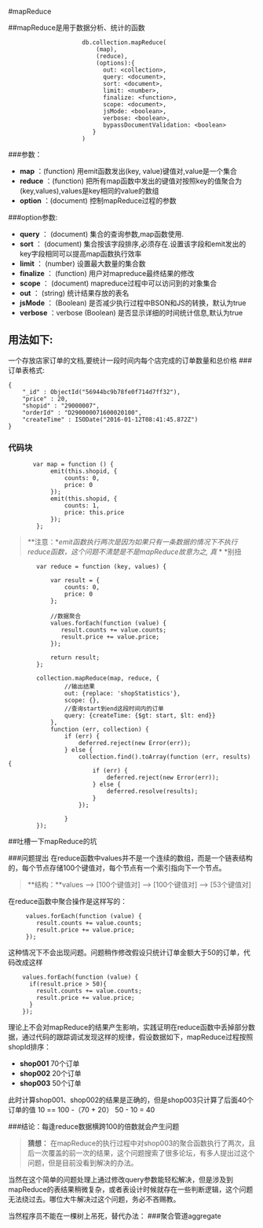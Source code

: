 
#mapReduce

##mapReduce是用于数据分析、统计的函数
```
                     db.collection.mapReduce(
                         (map),
                         (reduce),
                         (options):{
                           out: <collection>,
                           query: <document>,
                           sort: <document>,
                           limit: <number>,
                           finalize: <function>,
                           scope: <document>,
                           jsMode: <boolean>,
                           verbose: <boolean>,
                           bypassDocumentValidation: <boolean>
                        }
                     )

```
###参数：
- **map** ：(function)  用emit函数发出(key, value)键值对,value是一个集合
- **reduce** ：(function)  把所有map函数中发出的键值对按照key的值聚合为(key,values),values是key相同的value的数组
- **option** ：(document)  控制mapReduce过程的参数

###option参数:
- **query** ：  (document)   集合的查询参数,map函数使用.
- **sort** ：  (document)    集合按该字段排序,必须存在.设置该字段和emit发出的key字段相同可以提高map函数执行效率
- **limit** ：  (number)     设置最大数量的集合数
- **finalize** ： (function) 用户对mapreduce最终结果的修改
- **scope** ：  (document)   mapreduce过程中可以访问到的对象集合
- **out** ：      (string)      统计结果存放的表名
- **jsMode** ：  (Boolean)     是否减少执行过程中BSON和JS的转换，默认为true
- **verbose** ：verbose    (Boolean)     是否显示详细的时间统计信息,默认为true

## 用法如下:

一个存放店家订单的文档,要统计一段时间内每个店完成的订单数量和总价格
###订单表格式:
```
{
    "_id" : ObjectId("56944bc9b78fe0f714d7ff32"),
    "price" : 20,
    "shopid" : "29000007",
    "orderId" : "D290000071600020100",
    "createTime" : ISODate("2016-01-12T08:41:45.872Z")
}
```

### 代码块
```
       var map = function () {
            emit(this.shopid, {
                counts: 0,
                price: 0
            });
            emit(this.shopid, {
                counts: 1,
                price: this.price
            });
        };
```

> **注意：**emit函数执行两次是因为如果只有一条数据的情况下不执行reduce函数，这个问题不清楚是不是mapReduce故意为之, 真* * *别扭

```
        var reduce = function (key, values) {

            var result = {
                counts: 0,
                price: 0
            };

            //数据聚合
            values.forEach(function (value) {
               result.counts += value.counts;
               result.price += value.price;
            });

            return result;
        };

        collection.mapReduce(map, reduce, {
                //输出结果
                out: {replace: 'shopStatistics'},
                scope: {},
                //查询start到end这段时间内的订单
                query: {createTime: {$gt: start, $lt: end}}
            },
            function (err, collection) {
                if (err) {
                    deferred.reject(new Error(err));
                } else {
                    collection.find().toArray(function (err, results) {
                        if (err) {
                            deferred.reject(new Error(err));
                        } else {
                            deferred.resolve(results);
                        }
                    });

                }
        });
```



##吐槽一下mapReduce的坑

###问题提出
在reduce函数中values并不是一个连续的数组，而是一个链表结构的，每个节点存储100个键值对，每个节点有一个索引指向下一个节点。

> **结构：**values --> [100个键值对] --> [100个键值对] --> [53个键值对]

在reduce函数中聚合操作是这样写的：
```
     values.forEach(function (value) {
        result.counts += value.counts;
        result.price += value.price;
     });

```
这种情况下不会出现问题。问题稍作修改假设只统计订单金额大于50的订单，代码改成这样


```
    values.forEach(function (value) {
      if(result.price > 50){
        result.counts += value.counts;
        result.price += value.price;
      }
    });
```


理论上不会对mapReduce的结果产生影响，实践证明在reduce函数中丢掉部分数据，通过代码的跟踪调试发现这样的规律，假设数据如下，mapReduce过程按照shopId排序：
- **shop001**    70个订单
- **shop002**    20个订单
- **shop003**    50个订单

此时计算shop001、shop002的结果是正确的，但是shop003只计算了后面40个订单的值    10 == 100 -（70 + 20）  50 - 10 = 40

###结论：每逢reduce数据横跨100的倍数就会产生问题

> **猜想：**  在mapReduce的执行过程中对shop003的聚合函数执行了两次，且后一次覆盖的前一次的结果，这个问题搜索了很多论坛，有多人提出过这个问题，但是目前没看到解决的办法。

当然在这个简单的问题处理上通过修改query参数能轻松解决，但是涉及到mapReduce的表结果稍微复杂，或者表设计时候就存在一些判断逻辑，这个问题无法绕过去。哪位大牛解决过这个问题，务必不吝赐教。

当然程序员不能在一棵树上吊死，替代办法：
###聚合管道aggregate

